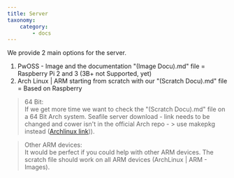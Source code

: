 ```yaml
---
title: Server
taxonomy:
    category:
        - docs
---
```


We provide 2 main options for the server.

1. PwOSS - Image and the documentation "(Image Docu).md" file = Raspberry Pi 2 and 3 (3B+ not Supported, yet)
2. Arch Linux | ARM starting from scratch with our "(Scratch Docu).md" file = Based on Raspberry

> 64 Bit:  
> If we get more time we want to check the "(Scratch Docu).md" file on a 64 Bit Arch system.
> Seafile server download - link needs to be changed and cower isn't in the official Arch repo - > use makepkg instead ([Archlinux link](https://wiki.archlinux.org/index.php/Makepkg))).


> Other ARM devices:  
> It would be perfect if you could help with other ARM devices. The scratch file should work on all ARM devices (ArchLinux | ARM - Images).
